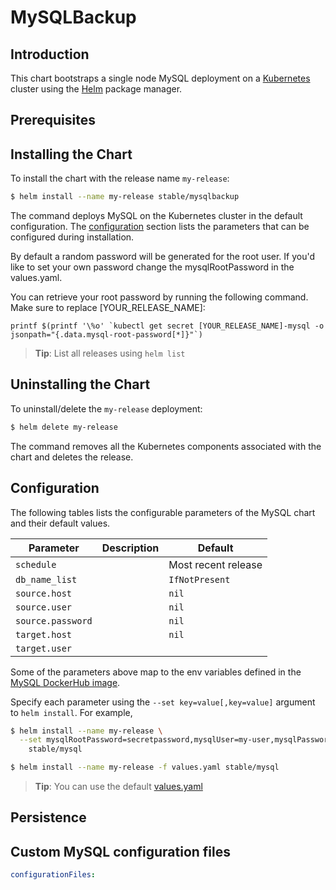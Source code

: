 # MySQLBackup

## Introduction

This chart bootstraps a single node MySQL deployment on a [Kubernetes](http://kubernetes.io) cluster using the [Helm](https://helm.sh) package manager.

## Prerequisites


## Installing the Chart

To install the chart with the release name `my-release`:

```bash
$ helm install --name my-release stable/mysqlbackup
```

The command deploys MySQL on the Kubernetes cluster in the default configuration. The [configuration](#configuration) section lists the parameters that can be configured during installation.

By default a random password will be generated for the root user. If you'd like to set your own password change the mysqlRootPassword
in the values.yaml.

You can retrieve your root password by running the following command. Make sure to replace [YOUR_RELEASE_NAME]:

    printf $(printf '\%o' `kubectl get secret [YOUR_RELEASE_NAME]-mysql -o jsonpath="{.data.mysql-root-password[*]}"`)

> **Tip**: List all releases using `helm list`

## Uninstalling the Chart

To uninstall/delete the `my-release` deployment:

```bash
$ helm delete my-release
```

The command removes all the Kubernetes components associated with the chart and deletes the release.

## Configuration

The following tables lists the configurable parameters of the MySQL chart and their default values.

| Parameter         | Description                              | Default                                             |
|-------------------| ---------------------------------------- | --------------------------------------------------- |
| `schedule`        |                        | Most recent release                                 |
| `db_name_list`    |                         | `IfNotPresent`                                      |
| `source.host`     |             | `nil`                                               |
| `source.user`     |           | `nil`                                               |
| `source.password` |                | `nil`                                               |
| `target.host`     |          | `nil`                                               |
| `target.user`     |      |                        |

Some of the parameters above map to the env variables defined in the [MySQL DockerHub image](https://hub.docker.com/_/mysql/).

Specify each parameter using the `--set key=value[,key=value]` argument to `helm install`. For example,

```bash
$ helm install --name my-release \
  --set mysqlRootPassword=secretpassword,mysqlUser=my-user,mysqlPassword=my-password,mysqlDatabase=my-database \
    stable/mysql
```


```bash
$ helm install --name my-release -f values.yaml stable/mysql
```

> **Tip**: You can use the default [values.yaml](values.yaml)

## Persistence


## Custom MySQL configuration files


```yaml
configurationFiles:

```
